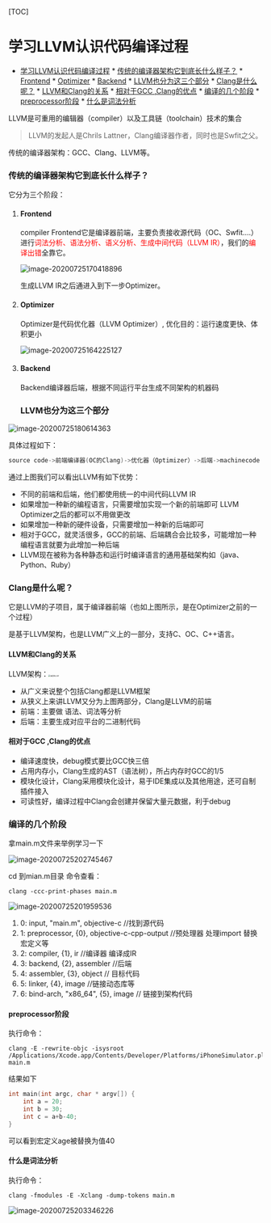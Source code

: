 [TOC]

# 学习LLVM认识代码编译过程
   * [学习LLVM认识代码编译过程](#学习llvm认识代码编译过程)
         * [传统的编译器架构它到底长什么样子？](#传统的编译器架构它到底长什么样子)
            * [Frontend](#frontend)
            * [Optimizer](#optimizer)
            * [Backend](#backend)
         * [LLVM也分为这三个部分](#llvm也分为这三个部分)
         * [Clang是什么呢？](#clang是什么呢)
            * [LLVM和Clang的关系](#llvm和clang的关系)
            * [相对于GCC ,Clang的优点](#相对于gcc-clang的优点)
         * [编译的几个阶段](#编译的几个阶段)
            * [preprocessor阶段](#preprocessor阶段)
            * [什么是词法分析](#什么是词法分析)

LLVM是可重用的编辑器（compiler）以及工具链（toolchain）技术的集合

> LLVM的发起人是Chrils Lattner，Clang编译器作者，同时也是Swfit之父。

传统的编译器架构：GCC、Clang、LLVM等。

### 传统的编译器架构它到底长什么样子？

它分为三个阶段：

1. #### Frontend

   compiler Frontend它是编译器前端，主要负责接收源代码（OC、Swfit....）进行<font color=red>词法分析、语法分析、语义分析、生成中间代码（LLVM IR）</font>，我们的<font color=red>编译出错</font>全靠它。

   ![image-20200725170418896](https://tva1.sinaimg.cn/large/007S8ZIlgy1gh3btykg6bj313i07sgpl.jpg)

   生成LLVM IR之后通进入到下一步Optimizer。

2. #### Optimizer

   Optimizer是代码优化器（LLVM Optimizer）, 优化目的：运行速度更快、体积更小

   ![image-20200725164225127](https://tva1.sinaimg.cn/large/007S8ZIlgy1gh3b79cj8cj314g0aytag.jpg)

3. #### Backend

   Backend编译器后端，根据不同运行平台生成不同架构的机器码

   ### LLVM也分为这三个部分

![image-20200725180614363](https://tva1.sinaimg.cn/large/007S8ZIlgy1gh3dml8rqaj30xc0c041w.jpg)

具体过程如下：

```c++
source code->前端编译器(OC的Clang)->优化器（Optimizer）->后端->machinecode
```

通过上图我们可以看出LLVM有如下优势：

- 不同的前端和后端，他们都使用统一的中间代码LLVM IR
- 如果增加一种新的编程语言，只需要增加实现一个新的前端即可 LLVM Optimizer之后的都可以不用做更改
- 如果增加一种新的硬件设备，只需要增加一种新的后端即可
- 相对于GCC，就灵活很多，GCC的前端、后端耦合会比较多，可能增加一种编程语言就要为此增加一种后端
- LLVM现在被称为各种静态和运行时编译语言的通用基础架构如（java、Python、Ruby）

### Clang是什么呢？

它是LLVM的子项目，属于编译器前端（也如上图所示，是在Optimizer之前的一个过程）

是基于LLVM架构，也是LLVM广义上的一部分，支持C、OC、C++语言。

#### LLVM和Clang的关系

LLVM架构：<img src="https://tva1.sinaimg.cn/large/007S8ZIlgy1gh3h85p21ij31hc0u0wh7.jpg" alt="未命名.001" style="zoom:25%;" />

- 从广义来说整个包括Clang都是LLVM框架
- 从狭义上来讲LLVM又分为上图两部分，Clang是LLVM的前端
- 前端：主要做 语法、词法等分析
- 后端：主要生成对应平台的二进制代码

#### 相对于GCC ,Clang的优点

- 编译速度快，debug模式要比GCC快三倍
- 占用内存小，Clang生成的AST（语法树），所占内存时GCC的1/5
- 模块化设计，Clang采用模块化设计，易于IDE集成以及其他用途，还可自制插件接入
- 可读性好，编译过程中Clang会创建并保留大量元数据，利于debug

### 编译的几个阶段

拿main.m文件来举例学习一下

![image-20200725202745467](https://tva1.sinaimg.cn/large/007S8ZIlgy1gh3hpmse36j30uq0amq3v.jpg)

cd 到mian.m目录 命令查看：

```shell
clang -ccc-print-phases main.m                  
```

![image-20200725201959536](https://tva1.sinaimg.cn/large/007S8ZIlgy1gh3hhn19adj312a0aedib.jpg)

1. 0: input, "main.m", objective-c   //找到源代码
2. 1: preprocessor, {0}, objective-c-cpp-output     //预处理器 处理import 替换宏定义等
3. 2: compiler, {1}, ir //编译器 编译成IR
4. 3: backend, {2}, assembler  //后端
5. 4: assembler, {3}, object // 目标代码
6. 5: linker, {4}, image    //链接动态库等
7. 6: bind-arch, "x86_64", {5}, image // 链接到架构代码

#### preprocessor阶段

执行命令：

```shell
clang -E -rewrite-objc -isysroot /Applications/Xcode.app/Contents/Developer/Platforms/iPhoneSimulator.platform/Developer/SDKs/iPhoneSimulator.sdk main.m
```

结果如下

```c
int main(int argc, char * argv[]) {
    int a = 20;
    int b = 30;
    int c = a+b-40;
}
```

可以看到宏定义age被替换为值40

#### 什么是词法分析

执行命令：

```shell
clang -fmodules -E -Xclang -dump-tokens main.m
```

![image-20200725203346226](https://tva1.sinaimg.cn/large/007S8ZIlgy1gh3hvw9v1xj319a0jadnk.jpg)
